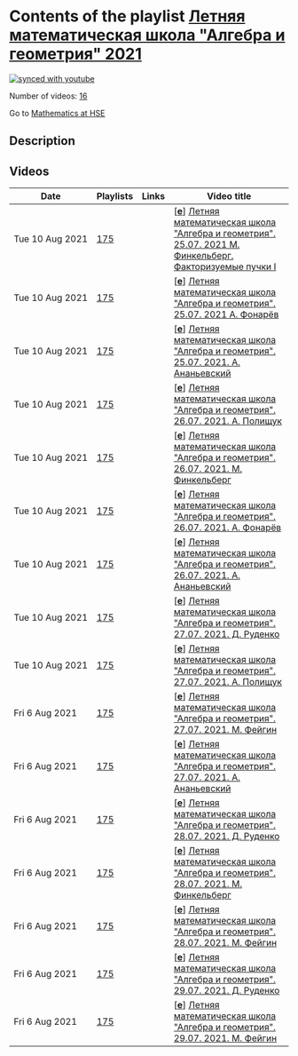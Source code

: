 # Contents of the playlist [Летняя математическая школа "Алгебра и геометрия" 2021](https://www.youtube.com/playlist?list=PLq3E5oubNNoCqrvS5cuVa22D9OQMkQAsh)

[![synced with youtube](https://img.shields.io/github/last-commit/mathphysschool/mathphysschool.github.io/autoupdate1?label=synced%20with%20youtube)](#)

Number of videos: [16](#videos)

Go to [Mathematics at HSE](../README.md)

## Description



## Videos

|Date|Playlists|Links|Video title|
|---|---|---|---|
| Tue&nbsp;10&nbsp;Aug&nbsp;2021 | [175](../playlists/175 "Летняя математическая школа &#34;Алгебра и геометрия&#34; 2021") |  | [[**e**](https://studio.youtube.com/video/Winp2vV6uVg/edit "Edit")] [Летняя математическая школа &#34;Алгебра и геометрия&#34;. 25.07. 2021 М. Финкельберг. Факторизуемые пучки I](https://www.youtube.com/watch?v=Winp2vV6uVg&list=PLq3E5oubNNoCqrvS5cuVa22D9OQMkQAsh) |
| Tue&nbsp;10&nbsp;Aug&nbsp;2021 | [175](../playlists/175 "Летняя математическая школа &#34;Алгебра и геометрия&#34; 2021") |  | [[**e**](https://studio.youtube.com/video/LyTBfE-UBA8/edit "Edit")] [Летняя математическая школа &#34;Алгебра и геометрия&#34;. 25.07. 2021 А. Фонарёв](https://www.youtube.com/watch?v=LyTBfE-UBA8&list=PLq3E5oubNNoCqrvS5cuVa22D9OQMkQAsh "Теория Боя-Содерберга и расслоения Ульриха I") |
| Tue&nbsp;10&nbsp;Aug&nbsp;2021 | [175](../playlists/175 "Летняя математическая школа &#34;Алгебра и геометрия&#34; 2021") |  | [[**e**](https://studio.youtube.com/video/C6CGo9AsBWM/edit "Edit")] [Летняя математическая школа &#34;Алгебра и геометрия&#34;. 25.07. 2021. А. Ананьевский](https://www.youtube.com/watch?v=C6CGo9AsBWM&list=PLq3E5oubNNoCqrvS5cuVa22D9OQMkQAsh "Мотивная теория гомотопий и векторные расслоения I") |
| Tue&nbsp;10&nbsp;Aug&nbsp;2021 | [175](../playlists/175 "Летняя математическая школа &#34;Алгебра и геометрия&#34; 2021") |  | [[**e**](https://studio.youtube.com/video/8yFrcGCDj4M/edit "Edit")] [Летняя математическая школа &#34;Алгебра и геометрия&#34;. 26.07. 2021. А. Полищук](https://www.youtube.com/watch?v=8yFrcGCDj4M&list=PLq3E5oubNNoCqrvS5cuVa22D9OQMkQAsh "Скобки Фейгина-Одесского и векторные расслоения I") |
| Tue&nbsp;10&nbsp;Aug&nbsp;2021 | [175](../playlists/175 "Летняя математическая школа &#34;Алгебра и геометрия&#34; 2021") |  | [[**e**](https://studio.youtube.com/video/oKPHD4LrzNE/edit "Edit")] [Летняя математическая школа &#34;Алгебра и геометрия&#34;. 26.07. 2021. М. Финкельберг](https://www.youtube.com/watch?v=oKPHD4LrzNE&list=PLq3E5oubNNoCqrvS5cuVa22D9OQMkQAsh "Факторизуемые пучки II") |
| Tue&nbsp;10&nbsp;Aug&nbsp;2021 | [175](../playlists/175 "Летняя математическая школа &#34;Алгебра и геометрия&#34; 2021") |  | [[**e**](https://studio.youtube.com/video/uCHCM5W8iRk/edit "Edit")] [Летняя математическая школа &#34;Алгебра и геометрия&#34;. 26.07. 2021. А. Фонарёв](https://www.youtube.com/watch?v=uCHCM5W8iRk&list=PLq3E5oubNNoCqrvS5cuVa22D9OQMkQAsh "Теория Боя-Содерберга и расслоения Ульриха II") |
| Tue&nbsp;10&nbsp;Aug&nbsp;2021 | [175](../playlists/175 "Летняя математическая школа &#34;Алгебра и геометрия&#34; 2021") |  | [[**e**](https://studio.youtube.com/video/dmAN3w5czI0/edit "Edit")] [Летняя математическая школа &#34;Алгебра и геометрия&#34;. 26.07. 2021. А. Ананьевский](https://www.youtube.com/watch?v=dmAN3w5czI0&list=PLq3E5oubNNoCqrvS5cuVa22D9OQMkQAsh "Мотивная теория гомотопий и векторные расслоения II") |
| Tue&nbsp;10&nbsp;Aug&nbsp;2021 | [175](../playlists/175 "Летняя математическая школа &#34;Алгебра и геометрия&#34; 2021") |  | [[**e**](https://studio.youtube.com/video/IyUoUOYw1_0/edit "Edit")] [Летняя математическая школа &#34;Алгебра и геометрия&#34;. 27.07. 2021. Д. Руденко](https://www.youtube.com/watch?v=IyUoUOYw1_0&list=PLq3E5oubNNoCqrvS5cuVa22D9OQMkQAsh "Программа Гончарова I") |
| Tue&nbsp;10&nbsp;Aug&nbsp;2021 | [175](../playlists/175 "Летняя математическая школа &#34;Алгебра и геометрия&#34; 2021") |  | [[**e**](https://studio.youtube.com/video/ddQJUL6ma3I/edit "Edit")] [Летняя математическая школа &#34;Алгебра и геометрия&#34;. 27.07. 2021.  А. Полищук](https://www.youtube.com/watch?v=ddQJUL6ma3I&list=PLq3E5oubNNoCqrvS5cuVa22D9OQMkQAsh "Скобки Фейгина-Одесского и векторные расслоения II") |
| Fri&nbsp;6&nbsp;Aug&nbsp;2021 | [175](../playlists/175 "Летняя математическая школа &#34;Алгебра и геометрия&#34; 2021") |  | [[**e**](https://studio.youtube.com/video/I_0GfzxQkkE/edit "Edit")] [Летняя математическая школа &#34;Алгебра и геометрия&#34;. 27.07. 2021.  М. Фейгин](https://www.youtube.com/watch?v=I_0GfzxQkkE&list=PLq3E5oubNNoCqrvS5cuVa22D9OQMkQAsh "Задача Кеплера как (супер)интегрируемая система и ее обобщения I") |
| Fri&nbsp;6&nbsp;Aug&nbsp;2021 | [175](../playlists/175 "Летняя математическая школа &#34;Алгебра и геометрия&#34; 2021") |  | [[**e**](https://studio.youtube.com/video/rQQsk3hztjI/edit "Edit")] [Летняя математическая школа &#34;Алгебра и геометрия&#34;. 27.07. 2021. А. Ананьевский](https://www.youtube.com/watch?v=rQQsk3hztjI&list=PLq3E5oubNNoCqrvS5cuVa22D9OQMkQAsh "Мотивная теория гомотопий и векторные расслоения III") |
| Fri&nbsp;6&nbsp;Aug&nbsp;2021 | [175](../playlists/175 "Летняя математическая школа &#34;Алгебра и геометрия&#34; 2021") |  | [[**e**](https://studio.youtube.com/video/tnHV1KX695I/edit "Edit")] [Летняя математическая школа &#34;Алгебра и геометрия&#34;. 28.07. 2021. Д. Руденко](https://www.youtube.com/watch?v=tnHV1KX695I&list=PLq3E5oubNNoCqrvS5cuVa22D9OQMkQAsh "Программа Гончарова II") |
| Fri&nbsp;6&nbsp;Aug&nbsp;2021 | [175](../playlists/175 "Летняя математическая школа &#34;Алгебра и геометрия&#34; 2021") |  | [[**e**](https://studio.youtube.com/video/a188skfRxxU/edit "Edit")] [Летняя математическая школа &#34;Алгебра и геометрия&#34;. 28.07. 2021. М. Финкельберг](https://www.youtube.com/watch?v=a188skfRxxU&list=PLq3E5oubNNoCqrvS5cuVa22D9OQMkQAsh "Факторизуемые пучки III") |
| Fri&nbsp;6&nbsp;Aug&nbsp;2021 | [175](../playlists/175 "Летняя математическая школа &#34;Алгебра и геометрия&#34; 2021") |  | [[**e**](https://studio.youtube.com/video/6mSm6mRUOd8/edit "Edit")] [Летняя математическая школа &#34;Алгебра и геометрия&#34;. 28.07. 2021. М. Фейгин](https://www.youtube.com/watch?v=6mSm6mRUOd8&list=PLq3E5oubNNoCqrvS5cuVa22D9OQMkQAsh "Задача Кеплера как (супер)интегрируемая система и ее обобщения II") |
| Fri&nbsp;6&nbsp;Aug&nbsp;2021 | [175](../playlists/175 "Летняя математическая школа &#34;Алгебра и геометрия&#34; 2021") |  | [[**e**](https://studio.youtube.com/video/c2sYrH6tfeo/edit "Edit")] [Летняя математическая школа &#34;Алгебра и геометрия&#34;. 29.07. 2021. Д. Руденко](https://www.youtube.com/watch?v=c2sYrH6tfeo&list=PLq3E5oubNNoCqrvS5cuVa22D9OQMkQAsh "Программа Гончарова III") |
| Fri&nbsp;6&nbsp;Aug&nbsp;2021 | [175](../playlists/175 "Летняя математическая школа &#34;Алгебра и геометрия&#34; 2021") |  | [[**e**](https://studio.youtube.com/video/ZjpCRPFYplc/edit "Edit")] [Летняя математическая школа &#34;Алгебра и геометрия&#34;. 29.07. 2021. М. Фейгин](https://www.youtube.com/watch?v=ZjpCRPFYplc&list=PLq3E5oubNNoCqrvS5cuVa22D9OQMkQAsh "Задача Кеплера как (супер)интегрируемая система и ее обобщения III") |
